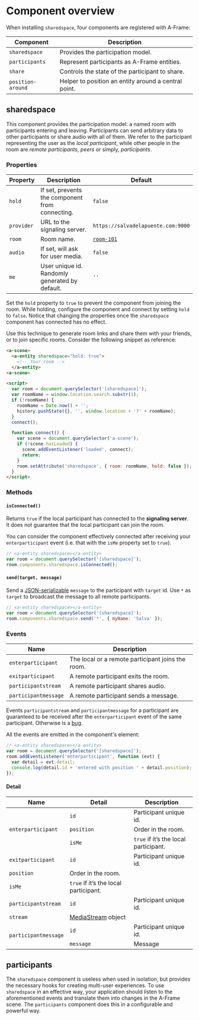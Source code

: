 # Component overview

When installing `sharedspace`, four components are registered with A-Frame:

| Component         | Description                                          |
|-------------------|------------------------------------------------------|
| `sharedspace`     | Provides the participation model.                    |
| `participants`    | Represent participants as A-Frame entities.          |
| `share`           | Controls the state of the participant to share.      |
| `position-around` | Helper to position an entity around a central point. |

## sharedspace

This component provides the participation model: a named room with participants entering and leaving. Participants can send arbitrary data to other participants or share audio with all of them. We refer to the participant representing the user as the _local participant_, while other people in the room are _remote participants_, _peers_ or simply, _participants_.

### Properties

| Property   | Description                                     | Default |
|------------|-------------------------------------------------|---------|
| `hold`     | If set, prevents the component from connecting. | `false` |
| `provider` | URL to the signaling server. | `https://salvadelapuente.com:9000` |
| `room`     | Room name. | [`room-101`](http://matrix.wikia.com/wiki/Room_101) |
| `audio`    | If set, will ask for user media.                | `false` |
| `me`       | User unique id. Randomly generated by default.  | `''`    |

Set the `hold` property to `true` to prevent the component from joining the room. While holding, configure the component and connect by setting `hold` to `false`. Notice that changing the properties once the `sharedspace` component has connected has no effect.

Use this technique to generate room links and share them with your friends, or to join specific rooms. Consider the following snippet as reference:

```html
<a-scene>
  <a-entity sharedspace="hold: true">
    <!-- Your room -->
  </a-entity>
<a-scene>

<script>
  var room = document.querySelector('[sharedspace]');
  var roomName = window.location.search.substr(1);
  if (!roomName) {
    roomName = Date.now() + '';
    history.pushState({}, '', window.location + '?' + roomName);
  }
  connect();

  function connect() {
    var scene = document.querySelector('a-scene');
    if (!scene.hasLoaded) {
      scene.addEventListener('loaded', connect);
      return;
    }
    room.setAttribute('sharedspace', { room: roomName, hold: false });
  }
</script>
```

### Methods

#### `isConnected()`

Returns `true` if the local participant has connected to the **signaling server**. It does not guarantee that the local participant can join the room.

You can consider the component effectively connected after receiving your `enterparticipant` event (i.e. that with the `isMe` property set to `true`).

```js
// <a-entity sharedspace></a-entity>
var room = document.querySelector('[sharedspace]');
room.components.sharedspace.isConnected();
```

#### `send(target, message)`

Send a [JSON-serializable](https://developer.mozilla.org/en-US/docs/Web/JavaScript/Reference/Global_Objects/JSON/stringify) `message` to the participant with `target` id. Use `*` as `target` to broadcast the message to all remote participants.

```js
// <a-entity sharedspace></a-entity>
var room = document.querySelector('[sharedspace]');
room.components.sharedspace.send('*', { myName: 'Salva' });
```

### Events

| Name                 | Description                                       |
|----------------------|---------------------------------------------------|
| `enterparticipant`   | The local or a remote participant joins the room. |
| `exitparticipant`    | A remote participant exits the room.              |
| `participantstream`  | A remote participant shares audio.                |
| `participantmessage` | A remote participant sends a message.             |

Events `participantstream` and `participantmessage` for a participant are guaranteed to be received after the `enterparticipant` event of the same participant. Otherwise is a [bug](https://github.com/delapuente/aframe-sharedspace-component/issues).

All the events are emitted in the component's element:

```js
// <a-entity sharedspace></a-entity>
var room = document.querySelector('[sharedspace]');
room.addEventListener('enterparticipant', function (evt) {
  var detail = evt.detail;
  console.log(detail.id + 'entered with position ' + detail.position);
});
```

#### Detail

<table>
  <thead>
    <tr>
      <th>Name</th>
      <th>Detail</th>
      <th>Description</th>
    </tr>
  </thead>
  <tbody>
    <tr>
      <td rowspan="3"><code>enterparticipant</code></td>
      <td><code>id</code></td>
      <td>Participant unique id.</td>
    </tr>
    <tr>
      <td><code>position</code></td>
      <td>Order in the room.</td>
    </tr>
    <tr>
      <td><code>isMe</code></td>
      <td><code>true</code> if it’s the local participant.</td>
    </tr>
    <tr rowspan="3">
      <td><code>exitparticipant</code></td>
      <td><code>id</code></td>
      <td>Participant unique id.</td>
    </tr>
    <tr>
      <td><code>position</code></td>
      <td>Order in the room.</td>
    </tr>
    <tr>
      <td><code>isMe</code></td>
      <td><code>true</code> if it’s the local participant.</td>
    </tr>
    <tr rowspan="2">
      <td><code>participantstream</code></td>
      <td><code>id</code></td>
      <td>Participant unique id.</td>
    </tr>
    <tr>
      <td><code>stream</code></td>
      <td><a href="https://developer.mozilla.org/en-US/docs/Web/API/MediaStream">MediaStream</a> object</td>
    </tr>
    <tr>
      <td rowspan="3"><code>participantmessage</code></td>
      <td><code>id</code></td>
      <td>Participant unique id.</td>
    </tr>
    <tr>
      <td><code>message</code></td>
      <td>Message</td>
    </tr>
  </tbody>
</table>

## participants

The `sharedspace` component is useless when used in isolation, but provides the necessary hooks for creating multi-user experiences. To use `sharedspace` in an effective way, your application should listen to the aforementioned events and translate them into changes in the A-Frame scene. The `participants` component does this in a configurable and powerful way.

